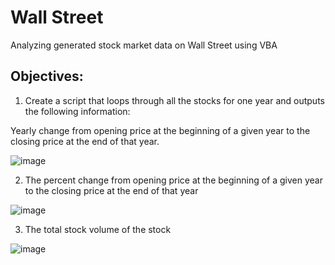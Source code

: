 # Wall Street

Analyzing generated stock market data on Wall Street using VBA

## Objectives:

1. Create a script that loops through all the stocks for one year and outputs the following information:

Yearly change from opening price at the beginning of a given year to the closing price at the end of that year.

![image](https://user-images.githubusercontent.com/100891182/181820600-b82c7e34-b2c5-4df3-af30-2f2091da1081.png)

  
 2. The percent change from opening price at the beginning of a given year to the closing price at the end of that year
 
 ![image](https://user-images.githubusercontent.com/100891182/181820766-5fc4a442-f45b-4915-baad-33e6ef875d42.png)


3. The total stock volume of the stock

![image](https://user-images.githubusercontent.com/100891182/181820841-021406b3-8187-4c61-b821-73296ef0b3e4.png)
